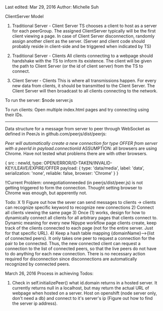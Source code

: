 Last edited: Mar 29, 2016
Author: Michelle Suh

ClientServer Model

1. Traditional Server - Client Server
TS chooses a client to host as a server for each peerGroup. The assigned ClientServer typically will be the first client viewing a page. In case of Client Server disconnection, randomly assign another client as the server. (Server and client code should probably reside in client-side and be triggered when indicated by TS)

2. Traditional Server - Clients
All clients connecting to a webpage should handshake with the TS to inform its existence. The client will be given the path to Client Server (or the id of client server) from the TS to connect.

3. Client Server - Clients
This is where all transmissions happen. For every new data from clients, it should be transmitted to the Client Server. The Client Server will then broadcast to all clients connecting to the network.


To run the server:
$node server.js

To run clients:
Open multiple index.html pages and try connecting using their IDs.


-------------------------------
Data structure for a message from server to peer through WebSocket as defined in PeerJs in github.com/peerjs/dist/peerjs:


*Peer will automatically create a new connection for type OFFER from server with a peerId in payload.connectionId*
ASSUMPTION: all browsers are using Chrome. Have not tested what problems there are with other browsers.

{
  src : newId,
  type: OPEN/ERROR/ID-TAKEN/INVALID-KEY/LEAVE/EXPIRE/OFFER
  payload: {
    type: 'data/media',
    label: 'data',
    serialization: 'none',
    reliable: false,
    browser: 'Chrome'
  }
}

!!Current Problem: onnegotiationneeded (in peerjs/dist/peer.js) is not getting triggered to form the connection. Thought setting browser to Chrome was enough, but apperently not.

Todo:
X 1) Figure out how the sever can send messages to clients → clients can recognize specific keyword to recognize new connections
2) Connect all clients viewing the same page
3) Once (1) works, design for how to dynamically connect all clients for all arbitrary pages that clients connect to. Dynamic meaning for every new Nipype workflow page clients create, keep track of the clients connected to each page (not for the entire server. Just for that specific URL).
4) Keep a hash table mapping {domainName}-->{list of connected peers}. It only takes one peer to request a connection for the pair to be connected. Thus, the new connected client can request a connection to the list of connected peers, so that the live peers do not have to do anything for each new connection. There is no necessary action required for disconnection since disconnections are automatically recognized by connected peers.

March 26, 2016
Process in achieving Todos:
1) Check in self.initializePeer() what id.domain returns in a hosted server. It currently returns null in a localhost, but may return the actual URL of webpage when hosted on a server. Host on openshift (node server only, don't need a db) and connect to it's server's ip (Figure out how to find the server ip address).
